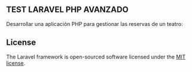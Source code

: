 
## TEST LARAVEL PHP AVANZADO

Desarrollar una aplicación PHP para gestionar las reservas de un teatro:

## License

The Laravel framework is open-sourced software licensed under the [MIT license](https://opensource.org/licenses/MIT).
